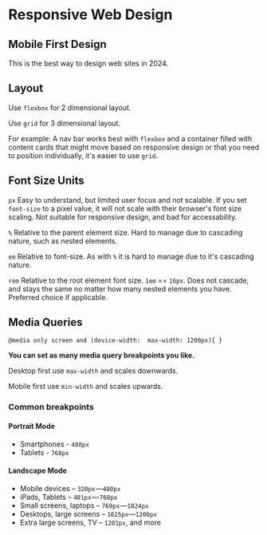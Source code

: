 # Responsive Web Design

## Mobile First Design

This is the best way to design web sites in 2024.

## Layout

Use `flexbox` for 2 dimensional layout.

Use `grid` for 3 dimensional layout.

For example: A nav bar works best with `flexbox` and a container filled with content cards that might move based on responsive design or that you need to position individually, it's easier to use `grid`.

## Font Size Units

`px` Easy to understand, but limited user focus and not scalable. If you set `font-size` to a pixel value, it will not scale with their browser's font size scaling. Not suitable for responsive design, and bad for accessability.

`%` Relative to the parent element size. Hard to manage due to cascading nature, such as nested elements.

`em` Relative to font-size. As with `%` it is hard to manage due to it's cascading nature.

`rem` Relative to the root element font size. `1em` == `16px`. Does not cascade, and stays the same no matter how many nested elements you have. Preferred choice if applicable.

## Media Queries

`@media only screen and (device-width:  max-width: 1200px){ }`

**You can set as many media query breakpoints you like.**

Desktop first use `max-width` and scales downwards.

Mobile first use `min-width` and scales upwards.

### Common breakpoints

#### Portrait Mode

- Smartphones - `480px`
- Tablets - `768px`

#### Landscape Mode

- Mobile devices – `320px` —`480px`
- iPads, Tablets – `481px` — `768px`
- Small screens, laptops – `769px` —`1024px`
- Desktops, large screens – `1025px`—`1200px`
- Extra large screens, TV – `1201px`, and more
